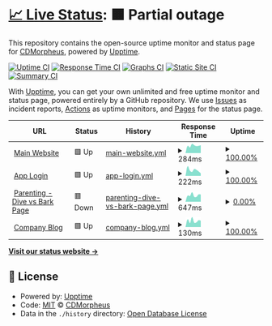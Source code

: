 # [📈 Live Status](https://CDMorpheus.github.io/cyber-dive-upptime): <!--live status--> **🟧 Partial outage**

This repository contains the open-source uptime monitor and status page for [CDMorpheus](https://CDMorpheus.github.io/cyber-dive-upptime), powered by [Upptime](https://github.com/upptime/upptime).

[![Uptime CI](https://github.com/CDMorpheus/cyber-dive-upptime/workflows/Uptime%20CI/badge.svg)](https://github.com/CDMorpheus/cyber-dive-upptime/actions?query=workflow%3A%22Uptime+CI%22)
[![Response Time CI](https://github.com/CDMorpheus/cyber-dive-upptime/workflows/Response%20Time%20CI/badge.svg)](https://github.com/CDMorpheus/cyber-dive-upptime/actions?query=workflow%3A%22Response+Time+CI%22)
[![Graphs CI](https://github.com/CDMorpheus/cyber-dive-upptime/workflows/Graphs%20CI/badge.svg)](https://github.com/CDMorpheus/cyber-dive-upptime/actions?query=workflow%3A%22Graphs+CI%22)
[![Static Site CI](https://github.com/CDMorpheus/cyber-dive-upptime/workflows/Static%20Site%20CI/badge.svg)](https://github.com/CDMorpheus/cyber-dive-upptime/actions?query=workflow%3A%22Static+Site+CI%22)
[![Summary CI](https://github.com/CDMorpheus/cyber-dive-upptime/workflows/Summary%20CI/badge.svg)](https://github.com/CDMorpheus/cyber-dive-upptime/actions?query=workflow%3A%22Summary+CI%22)

With [Upptime](https://upptime.js.org), you can get your own unlimited and free uptime monitor and status page, powered entirely by a GitHub repository. We use [Issues](https://github.com/CDMorpheus/cyber-dive-upptime/issues) as incident reports, [Actions](https://github.com/CDMorpheus/cyber-dive-upptime/actions) as uptime monitors, and [Pages](https://CDMorpheus.github.io/cyber-dive-upptime) for the status page.

<!--start: status pages-->
<!-- This summary is generated by Upptime (https://github.com/upptime/upptime) -->
<!-- Do not edit this manually, your changes will be overwritten -->
<!-- prettier-ignore -->
| URL | Status | History | Response Time | Uptime |
| --- | ------ | ------- | ------------- | ------ |
| <img alt="" src="https://icons.duckduckgo.com/ip3/www.cyberdive.co.ico" height="13"> [Main Website](https://www.cyberdive.co) | 🟩 Up | [main-website.yml](https://github.com/CDMorpheus/cyber-dive-upptime/commits/HEAD/history/main-website.yml) | <details><summary><img alt="Response time graph" src="./graphs/main-website/response-time-week.png" height="20"> 284ms</summary><br><a href="https://CDMorpheus.github.io/cyber-dive-upptime/history/main-website"><img alt="Response time 386" src="https://img.shields.io/endpoint?url=https%3A%2F%2Fraw.githubusercontent.com%2FCDMorpheus%2Fcyber-dive-upptime%2FHEAD%2Fapi%2Fmain-website%2Fresponse-time.json"></a><br><a href="https://CDMorpheus.github.io/cyber-dive-upptime/history/main-website"><img alt="24-hour response time 252" src="https://img.shields.io/endpoint?url=https%3A%2F%2Fraw.githubusercontent.com%2FCDMorpheus%2Fcyber-dive-upptime%2FHEAD%2Fapi%2Fmain-website%2Fresponse-time-day.json"></a><br><a href="https://CDMorpheus.github.io/cyber-dive-upptime/history/main-website"><img alt="7-day response time 284" src="https://img.shields.io/endpoint?url=https%3A%2F%2Fraw.githubusercontent.com%2FCDMorpheus%2Fcyber-dive-upptime%2FHEAD%2Fapi%2Fmain-website%2Fresponse-time-week.json"></a><br><a href="https://CDMorpheus.github.io/cyber-dive-upptime/history/main-website"><img alt="30-day response time 277" src="https://img.shields.io/endpoint?url=https%3A%2F%2Fraw.githubusercontent.com%2FCDMorpheus%2Fcyber-dive-upptime%2FHEAD%2Fapi%2Fmain-website%2Fresponse-time-month.json"></a><br><a href="https://CDMorpheus.github.io/cyber-dive-upptime/history/main-website"><img alt="1-year response time 432" src="https://img.shields.io/endpoint?url=https%3A%2F%2Fraw.githubusercontent.com%2FCDMorpheus%2Fcyber-dive-upptime%2FHEAD%2Fapi%2Fmain-website%2Fresponse-time-year.json"></a></details> | <details><summary><a href="https://CDMorpheus.github.io/cyber-dive-upptime/history/main-website">100.00%</a></summary><a href="https://CDMorpheus.github.io/cyber-dive-upptime/history/main-website"><img alt="All-time uptime 99.39%" src="https://img.shields.io/endpoint?url=https%3A%2F%2Fraw.githubusercontent.com%2FCDMorpheus%2Fcyber-dive-upptime%2FHEAD%2Fapi%2Fmain-website%2Fuptime.json"></a><br><a href="https://CDMorpheus.github.io/cyber-dive-upptime/history/main-website"><img alt="24-hour uptime 100.00%" src="https://img.shields.io/endpoint?url=https%3A%2F%2Fraw.githubusercontent.com%2FCDMorpheus%2Fcyber-dive-upptime%2FHEAD%2Fapi%2Fmain-website%2Fuptime-day.json"></a><br><a href="https://CDMorpheus.github.io/cyber-dive-upptime/history/main-website"><img alt="7-day uptime 100.00%" src="https://img.shields.io/endpoint?url=https%3A%2F%2Fraw.githubusercontent.com%2FCDMorpheus%2Fcyber-dive-upptime%2FHEAD%2Fapi%2Fmain-website%2Fuptime-week.json"></a><br><a href="https://CDMorpheus.github.io/cyber-dive-upptime/history/main-website"><img alt="30-day uptime 100.00%" src="https://img.shields.io/endpoint?url=https%3A%2F%2Fraw.githubusercontent.com%2FCDMorpheus%2Fcyber-dive-upptime%2FHEAD%2Fapi%2Fmain-website%2Fuptime-month.json"></a><br><a href="https://CDMorpheus.github.io/cyber-dive-upptime/history/main-website"><img alt="1-year uptime 98.65%" src="https://img.shields.io/endpoint?url=https%3A%2F%2Fraw.githubusercontent.com%2FCDMorpheus%2Fcyber-dive-upptime%2FHEAD%2Fapi%2Fmain-website%2Fuptime-year.json"></a></details>
| <img alt="" src="https://icons.duckduckgo.com/ip3/app.cyberdive.co.ico" height="13"> [App Login](https://app.cyberdive.co) | 🟩 Up | [app-login.yml](https://github.com/CDMorpheus/cyber-dive-upptime/commits/HEAD/history/app-login.yml) | <details><summary><img alt="Response time graph" src="./graphs/app-login/response-time-week.png" height="20"> 222ms</summary><br><a href="https://CDMorpheus.github.io/cyber-dive-upptime/history/app-login"><img alt="Response time 275" src="https://img.shields.io/endpoint?url=https%3A%2F%2Fraw.githubusercontent.com%2FCDMorpheus%2Fcyber-dive-upptime%2FHEAD%2Fapi%2Fapp-login%2Fresponse-time.json"></a><br><a href="https://CDMorpheus.github.io/cyber-dive-upptime/history/app-login"><img alt="24-hour response time 163" src="https://img.shields.io/endpoint?url=https%3A%2F%2Fraw.githubusercontent.com%2FCDMorpheus%2Fcyber-dive-upptime%2FHEAD%2Fapi%2Fapp-login%2Fresponse-time-day.json"></a><br><a href="https://CDMorpheus.github.io/cyber-dive-upptime/history/app-login"><img alt="7-day response time 222" src="https://img.shields.io/endpoint?url=https%3A%2F%2Fraw.githubusercontent.com%2FCDMorpheus%2Fcyber-dive-upptime%2FHEAD%2Fapi%2Fapp-login%2Fresponse-time-week.json"></a><br><a href="https://CDMorpheus.github.io/cyber-dive-upptime/history/app-login"><img alt="30-day response time 266" src="https://img.shields.io/endpoint?url=https%3A%2F%2Fraw.githubusercontent.com%2FCDMorpheus%2Fcyber-dive-upptime%2FHEAD%2Fapi%2Fapp-login%2Fresponse-time-month.json"></a><br><a href="https://CDMorpheus.github.io/cyber-dive-upptime/history/app-login"><img alt="1-year response time 247" src="https://img.shields.io/endpoint?url=https%3A%2F%2Fraw.githubusercontent.com%2FCDMorpheus%2Fcyber-dive-upptime%2FHEAD%2Fapi%2Fapp-login%2Fresponse-time-year.json"></a></details> | <details><summary><a href="https://CDMorpheus.github.io/cyber-dive-upptime/history/app-login">100.00%</a></summary><a href="https://CDMorpheus.github.io/cyber-dive-upptime/history/app-login"><img alt="All-time uptime 100.00%" src="https://img.shields.io/endpoint?url=https%3A%2F%2Fraw.githubusercontent.com%2FCDMorpheus%2Fcyber-dive-upptime%2FHEAD%2Fapi%2Fapp-login%2Fuptime.json"></a><br><a href="https://CDMorpheus.github.io/cyber-dive-upptime/history/app-login"><img alt="24-hour uptime 100.00%" src="https://img.shields.io/endpoint?url=https%3A%2F%2Fraw.githubusercontent.com%2FCDMorpheus%2Fcyber-dive-upptime%2FHEAD%2Fapi%2Fapp-login%2Fuptime-day.json"></a><br><a href="https://CDMorpheus.github.io/cyber-dive-upptime/history/app-login"><img alt="7-day uptime 100.00%" src="https://img.shields.io/endpoint?url=https%3A%2F%2Fraw.githubusercontent.com%2FCDMorpheus%2Fcyber-dive-upptime%2FHEAD%2Fapi%2Fapp-login%2Fuptime-week.json"></a><br><a href="https://CDMorpheus.github.io/cyber-dive-upptime/history/app-login"><img alt="30-day uptime 100.00%" src="https://img.shields.io/endpoint?url=https%3A%2F%2Fraw.githubusercontent.com%2FCDMorpheus%2Fcyber-dive-upptime%2FHEAD%2Fapi%2Fapp-login%2Fuptime-month.json"></a><br><a href="https://CDMorpheus.github.io/cyber-dive-upptime/history/app-login"><img alt="1-year uptime 100.00%" src="https://img.shields.io/endpoint?url=https%3A%2F%2Fraw.githubusercontent.com%2FCDMorpheus%2Fcyber-dive-upptime%2FHEAD%2Fapi%2Fapp-login%2Fuptime-year.json"></a></details>
| <img alt="" src="https://icons.duckduckgo.com/ip3/parenting.cyberdive.co.ico" height="13"> [Parenting - Dive vs Bark Page](https://parenting.cyberdive.co/cyber-dive-vs-bark) | 🟥 Down | [parenting-dive-vs-bark-page.yml](https://github.com/CDMorpheus/cyber-dive-upptime/commits/HEAD/history/parenting-dive-vs-bark-page.yml) | <details><summary><img alt="Response time graph" src="./graphs/parenting-dive-vs-bark-page/response-time-week.png" height="20"> 647ms</summary><br><a href="https://CDMorpheus.github.io/cyber-dive-upptime/history/parenting-dive-vs-bark-page"><img alt="Response time 333" src="https://img.shields.io/endpoint?url=https%3A%2F%2Fraw.githubusercontent.com%2FCDMorpheus%2Fcyber-dive-upptime%2FHEAD%2Fapi%2Fparenting-dive-vs-bark-page%2Fresponse-time.json"></a><br><a href="https://CDMorpheus.github.io/cyber-dive-upptime/history/parenting-dive-vs-bark-page"><img alt="24-hour response time 713" src="https://img.shields.io/endpoint?url=https%3A%2F%2Fraw.githubusercontent.com%2FCDMorpheus%2Fcyber-dive-upptime%2FHEAD%2Fapi%2Fparenting-dive-vs-bark-page%2Fresponse-time-day.json"></a><br><a href="https://CDMorpheus.github.io/cyber-dive-upptime/history/parenting-dive-vs-bark-page"><img alt="7-day response time 647" src="https://img.shields.io/endpoint?url=https%3A%2F%2Fraw.githubusercontent.com%2FCDMorpheus%2Fcyber-dive-upptime%2FHEAD%2Fapi%2Fparenting-dive-vs-bark-page%2Fresponse-time-week.json"></a><br><a href="https://CDMorpheus.github.io/cyber-dive-upptime/history/parenting-dive-vs-bark-page"><img alt="30-day response time 664" src="https://img.shields.io/endpoint?url=https%3A%2F%2Fraw.githubusercontent.com%2FCDMorpheus%2Fcyber-dive-upptime%2FHEAD%2Fapi%2Fparenting-dive-vs-bark-page%2Fresponse-time-month.json"></a><br><a href="https://CDMorpheus.github.io/cyber-dive-upptime/history/parenting-dive-vs-bark-page"><img alt="1-year response time 362" src="https://img.shields.io/endpoint?url=https%3A%2F%2Fraw.githubusercontent.com%2FCDMorpheus%2Fcyber-dive-upptime%2FHEAD%2Fapi%2Fparenting-dive-vs-bark-page%2Fresponse-time-year.json"></a></details> | <details><summary><a href="https://CDMorpheus.github.io/cyber-dive-upptime/history/parenting-dive-vs-bark-page">0.00%</a></summary><a href="https://CDMorpheus.github.io/cyber-dive-upptime/history/parenting-dive-vs-bark-page"><img alt="All-time uptime 59.96%" src="https://img.shields.io/endpoint?url=https%3A%2F%2Fraw.githubusercontent.com%2FCDMorpheus%2Fcyber-dive-upptime%2FHEAD%2Fapi%2Fparenting-dive-vs-bark-page%2Fuptime.json"></a><br><a href="https://CDMorpheus.github.io/cyber-dive-upptime/history/parenting-dive-vs-bark-page"><img alt="24-hour uptime 0.00%" src="https://img.shields.io/endpoint?url=https%3A%2F%2Fraw.githubusercontent.com%2FCDMorpheus%2Fcyber-dive-upptime%2FHEAD%2Fapi%2Fparenting-dive-vs-bark-page%2Fuptime-day.json"></a><br><a href="https://CDMorpheus.github.io/cyber-dive-upptime/history/parenting-dive-vs-bark-page"><img alt="7-day uptime 0.00%" src="https://img.shields.io/endpoint?url=https%3A%2F%2Fraw.githubusercontent.com%2FCDMorpheus%2Fcyber-dive-upptime%2FHEAD%2Fapi%2Fparenting-dive-vs-bark-page%2Fuptime-week.json"></a><br><a href="https://CDMorpheus.github.io/cyber-dive-upptime/history/parenting-dive-vs-bark-page"><img alt="30-day uptime 1.38%" src="https://img.shields.io/endpoint?url=https%3A%2F%2Fraw.githubusercontent.com%2FCDMorpheus%2Fcyber-dive-upptime%2FHEAD%2Fapi%2Fparenting-dive-vs-bark-page%2Fuptime-month.json"></a><br><a href="https://CDMorpheus.github.io/cyber-dive-upptime/history/parenting-dive-vs-bark-page"><img alt="1-year uptime 40.76%" src="https://img.shields.io/endpoint?url=https%3A%2F%2Fraw.githubusercontent.com%2FCDMorpheus%2Fcyber-dive-upptime%2FHEAD%2Fapi%2Fparenting-dive-vs-bark-page%2Fuptime-year.json"></a></details>
| <img alt="" src="https://icons.duckduckgo.com/ip3/www.cyberdive.co.ico" height="13"> [Company Blog](https://www.cyberdive.co/blog) | 🟩 Up | [company-blog.yml](https://github.com/CDMorpheus/cyber-dive-upptime/commits/HEAD/history/company-blog.yml) | <details><summary><img alt="Response time graph" src="./graphs/company-blog/response-time-week.png" height="20"> 130ms</summary><br><a href="https://CDMorpheus.github.io/cyber-dive-upptime/history/company-blog"><img alt="Response time 193" src="https://img.shields.io/endpoint?url=https%3A%2F%2Fraw.githubusercontent.com%2FCDMorpheus%2Fcyber-dive-upptime%2FHEAD%2Fapi%2Fcompany-blog%2Fresponse-time.json"></a><br><a href="https://CDMorpheus.github.io/cyber-dive-upptime/history/company-blog"><img alt="24-hour response time 351" src="https://img.shields.io/endpoint?url=https%3A%2F%2Fraw.githubusercontent.com%2FCDMorpheus%2Fcyber-dive-upptime%2FHEAD%2Fapi%2Fcompany-blog%2Fresponse-time-day.json"></a><br><a href="https://CDMorpheus.github.io/cyber-dive-upptime/history/company-blog"><img alt="7-day response time 130" src="https://img.shields.io/endpoint?url=https%3A%2F%2Fraw.githubusercontent.com%2FCDMorpheus%2Fcyber-dive-upptime%2FHEAD%2Fapi%2Fcompany-blog%2Fresponse-time-week.json"></a><br><a href="https://CDMorpheus.github.io/cyber-dive-upptime/history/company-blog"><img alt="30-day response time 166" src="https://img.shields.io/endpoint?url=https%3A%2F%2Fraw.githubusercontent.com%2FCDMorpheus%2Fcyber-dive-upptime%2FHEAD%2Fapi%2Fcompany-blog%2Fresponse-time-month.json"></a><br><a href="https://CDMorpheus.github.io/cyber-dive-upptime/history/company-blog"><img alt="1-year response time 189" src="https://img.shields.io/endpoint?url=https%3A%2F%2Fraw.githubusercontent.com%2FCDMorpheus%2Fcyber-dive-upptime%2FHEAD%2Fapi%2Fcompany-blog%2Fresponse-time-year.json"></a></details> | <details><summary><a href="https://CDMorpheus.github.io/cyber-dive-upptime/history/company-blog">100.00%</a></summary><a href="https://CDMorpheus.github.io/cyber-dive-upptime/history/company-blog"><img alt="All-time uptime 99.99%" src="https://img.shields.io/endpoint?url=https%3A%2F%2Fraw.githubusercontent.com%2FCDMorpheus%2Fcyber-dive-upptime%2FHEAD%2Fapi%2Fcompany-blog%2Fuptime.json"></a><br><a href="https://CDMorpheus.github.io/cyber-dive-upptime/history/company-blog"><img alt="24-hour uptime 100.00%" src="https://img.shields.io/endpoint?url=https%3A%2F%2Fraw.githubusercontent.com%2FCDMorpheus%2Fcyber-dive-upptime%2FHEAD%2Fapi%2Fcompany-blog%2Fuptime-day.json"></a><br><a href="https://CDMorpheus.github.io/cyber-dive-upptime/history/company-blog"><img alt="7-day uptime 100.00%" src="https://img.shields.io/endpoint?url=https%3A%2F%2Fraw.githubusercontent.com%2FCDMorpheus%2Fcyber-dive-upptime%2FHEAD%2Fapi%2Fcompany-blog%2Fuptime-week.json"></a><br><a href="https://CDMorpheus.github.io/cyber-dive-upptime/history/company-blog"><img alt="30-day uptime 100.00%" src="https://img.shields.io/endpoint?url=https%3A%2F%2Fraw.githubusercontent.com%2FCDMorpheus%2Fcyber-dive-upptime%2FHEAD%2Fapi%2Fcompany-blog%2Fuptime-month.json"></a><br><a href="https://CDMorpheus.github.io/cyber-dive-upptime/history/company-blog"><img alt="1-year uptime 99.99%" src="https://img.shields.io/endpoint?url=https%3A%2F%2Fraw.githubusercontent.com%2FCDMorpheus%2Fcyber-dive-upptime%2FHEAD%2Fapi%2Fcompany-blog%2Fuptime-year.json"></a></details>

<!--end: status pages-->

[**Visit our status website →**](https://CDMorpheus.github.io/cyber-dive-upptime)

## 📄 License

- Powered by: [Upptime](https://github.com/upptime/upptime)
- Code: [MIT](./LICENSE) © [CDMorpheus](https://CDMorpheus.github.io/cyber-dive-upptime)
- Data in the `./history` directory: [Open Database License](https://opendatacommons.org/licenses/odbl/1-0/)
